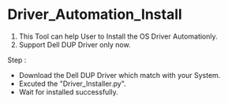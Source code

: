 #  Driver_Automation_Install
1. This Tool can help User to Install the OS Driver Automationly. 
2. Support Dell DUP Driver only now.

Step : 
   - Download the Dell DUP Driver which match with your System.
   - Excuted the "Driver_Installer.py". 
   - Wait for installed successfully.

